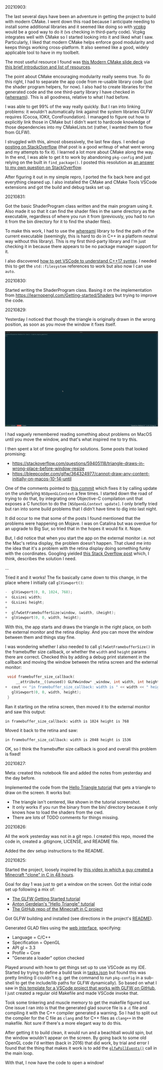 20210903:

The last several days have been an adventure in getting the project to build with modern CMake. I went down this road because I anticipate needing to install some additional libraries and it seemed like doing so with [vcpkg](https://github.com/microsoft/vcpkg) would be a good way to do it (vs checking in third-party code). Vcpkg integrates well with CMake so I started looking into it and liked what I saw. Particularly, I liked that modern CMake helps enforce good modularity and keeps things working cross-platform. It also seemed like a good, widely applicable tool to have in my toolbelt.

The most useful resource I found was [this Modern CMake slide deck](https://github.com/toeb/moderncmake/blob/master/Modern%20CMake.pdf) via [this brief introduction and list of resources](https://cliutils.gitlab.io/modern-cmake/).

The point about CMake encouraging modularity really seems true. To do this right, I had to separate the app code from re-usable library code (just the shader program helpers, for now). I also had to create libraries for the generated code and the one third-party library I have checked in ([whereami](https://github.com/gpakosz/whereami)). This is all goodness, relative to what I had before.

I was able to get 99% of the way really quickly. But I ran into linking problems: it wouldn't automatically link against the system libraries GLFW requires (Cocoa, IOKit, CoreFoundation). I managed to figure out how to explicitly link those in CMake but I didn't want to hardcode knowledge of those dependencies into my CMakeLists.txt (rather, I wanted them to flow from GLFW).

I struggled with this, almost obsessively, the last few days. I ended up [posting on StackOverflow](https://stackoverflow.com/questions/69038471/whats-the-right-way-to-link-against-glfw-in-a-macos-app-with-cmake) (that post is a good writeup of what went wrong and my attempts to fix it). I learned a lot more about CMake along the way. In the end, I was able to get it to work by abandoning `pkg-config` and just relying on the built in `find_package()`. I posted this resolution as [an answer to my own question on StackOverflow](https://stackoverflow.com/a/69051875/490982).

After figuring it out in my simple repro, I ported the fix back here and got everything cleaned up. I also installed the CMake and CMake Tools VSCode extensions and got the build and debug tasks set up.

20210831:

Got the basic ShaderProgram class written and the main program using it. Also made it so that it can find the shader files in the same directory as the executable, regardless of where you run it from (previously, you had to run it from the bin directory for it to find the shader files).

To make this work, I had to use the [whereami](https://github.com/gpakosz/whereami) library to find the path of the current executable (seemingly, this is hard to do in C++ in a platform neutral way without this library). This is my first third-party library and I'm just checking it in because there appears to be no package manager support for it.

I also discovered [how to get VSCode to understand C++17 syntax](https://stackoverflow.com/a/66251689). I needed this to get the `std::filesystem` references to work but also now I can use `auto`.

20210830:

Started writing the ShaderProgram class. Basing it on the implementation from https://learnopengl.com/Getting-started/Shaders but trying to improve the code.

20210829:

Yesterday I noticed that though the triangle is originally drawn in the wrong position, as soon as you move the window it fixes itself.

<p align="center">
  <img alt="Video showing the triangle in the wrong position and centering itself when the window is moved." src="assets/triangle-wrong-size-until-moved.gif" />
</p>

I had vaguely remembered reading something about problems on MacOS until you move the window, and that's what inspired me to try this.

I then spent a lot of time googling for solutions. Some posts that looked promising:

* https://stackoverflow.com/questions/59405118/triangle-draws-in-wrong-place-before-window-resize
* https://bleepcoder.com/glfw/364324977/cannot-draw-any-content-initially-on-macos-10-14-until

One of the comments pointed to [this commit](https://github.com/kovidgoyal/kitty/commit/b82e74f99ae30599cd88ef6a1216625b57a0414a) which fixes it by calling update on the underlying `NSOpenGLContext` a few times. I started down the road of trying to do that, by integrating one Objective-C compilation unit that exposes a C function to do the `[NSOpenGLContext update]`. I only briefly tried but ran into some build problems that I didn't have time to dig into last night.

It did occur to me that some of the posts I found mentioned that the problems were happening on Mojave. I was on Catalina but was overdue for an upgrade to Big Sur, so tried that in the hopes it would fix it. Nope.

But, I did notice that when you start the app on the external monitor i.e. not the Mac's retina display, the problem doesn't happen. That clued me into the idea that it's a problem with the retina display doing something funky with the coordinates. Googling yielded [this Stack Overflow post](https://stackoverflow.com/questions/36672935/why-retina-screen-coordinate-value-is-twice-the-value-of-pixel-value) which, I think, describes the solution I need.

...

Tried it and it works! The fix basically came down to this change, in the place where I initially call `glViewport()`:

```cpp
-  glViewport(0, 0, 1024, 768);
+  GLsizei width;
+  GLsizei height;
+
+  glfwGetFramebufferSize(window, &width, &height);
+  glViewport(0, 0, width, height);
```
With this, the app starts and draws the triangle in the right place, on both the external monitor and the retina display. And you can move the window between them and things stay fine.

I was wondering whether I also needed to call `glfwGetFramebufferSize()` in the framebuffer size callback, or whether the `width` and `height` params there are correct. Checked this by adding a debug print statement in the callback and moving the window between the retina screen and the external monitor:

```cpp
 void framebuffer_size_callback(
     __attribute__((unused)) GLFWwindow* _window, int width, int height) {
+  cout << "in framebuffer_size_callback: width is " << width << " height is " << height << endl;
   glViewport(0, 0, width, height);
 }
```

Ran it starting on the retina screen, then moved it to the external monitor and saw this output:

```
in framebuffer_size_callback: width is 1024 height is 768
```

Moved it back to the retina and saw:

```
in framebuffer_size_callback: width is 2048 height is 1536
```

OK, so I think the framebuffer size callback is good and overall this problem is fixed!

20210827:

Meta: created this notebook file and added the notes from yesterday and the day before.

Implemented the code from the [Hello Triangle tutorial](https://learnopengl.com/Getting-started/Hello-Triangle) that gets a triangle to draw on the screen. It works but:
* The triangle isn't centered, like shown in the tutorial screenshot.
* It only works if you run the binary from the bin/ directory because it only knows how to load the shaders from the cwd.
* There are lots of TODO comments for things missing.

20210826:

All the work yesterday was not in a git repo. I created this repo, moved the code in, created a .gitignore, LICENSE, and README file.

Added the dev setup instructions to the README.

20210825:

Started the project, loosely inspired by [this video in which a guy created a Minecraft "clone" in C in 48 hours](https://youtu.be/4O0_-1NaWnY).

Goal for day 1 was just to get a window on the screen. Got the initial code set up following a mix of:
* [The GLFW Getting Started tutorial](https://www.glfw.org/docs/latest/quick.html)
* [Anton Gerdelan's "Hello Triangle" tutorial](https://antongerdelan.net/opengl/hellotriangle.html)
* [The GitHub repo of the Minecraft in C project](https://github.com/jdah/minecraft-weekend)

Got GLFW building and installed (see directions in the project's [README](README.md)).

Generated GLAD files using the [web interface](https://glad.dav1d.de/#profile=core&language=c&specification=gl&loader=on&api=gl%3D3.3), specifying:
* Language = C/C++
* Specification = OpenGL
* API gl = 3.3
* Profile = Core
* "Generate a loader" option checked

Played around with how to get things set up to use VSCode as my IDE. Started by trying to define a build task in [tasks.json](.vscode/tasks.json) but found this was pretty limiting (I couldn't e.g. get the command to run `pkg-config` in a sub-shell to get the include/lib paths for GLFW dynamically). So based on what I saw in [this template for a VSCode project that works with GLFW on GitHub](https://github.com/markfaction/VSCode-CPlusGLFW/blob/master/.vscode/tasks.json), I just created a regular old Makefile and made VSCode invoke that.

Took some tinkering and muscle memory to get the makefile figured out. One issue I ran into is that the generated glad source file is a .c file and compiling it with the C++ compiler generated a warning. So I had to split out the compiler for the C file as `clang` and for C++ files as `clang++` in the makefile. Not sure if there's a more elegant way to do this.

After getting it to build clean, it would run and a beachball would spin, but the window wouldn't appear on the screen. By going back to some old OpenGL code I'd written (back in 2016) that did work, by trial and error I found that the thing that makes it work is to add the [`glfwPollEvents()`](https://github.com/spather/no_engine_game/commit/cdedc1541f1a88661aad9cf9a5523f91eb338144#diff-34d21af3c614ea3cee120df276c9c4ae95053830d7f1d3deaf009a4625409ad2R40) call in the main loop.

With that, I now have the code to open a window!
